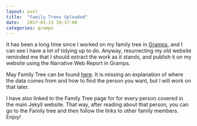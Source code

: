 ```yaml
---
layout: post
title:  "Family Trees Uploaded"
date:   2017-01-13 19:37:00
categories: gramps
---
```


It has been a long time since I worked on my family tree in [Gramps](https://gramps-project.org/), and I can see I have a lot of tidying up to do. Anyway, resurrecting my old website reminded me that I should extract the work as it stands, and publish it on my website using the Narrative Web Report in Gramps.

May Family Tree can be found [here](http://the-gammons.net/RossFamilyTree/). It is missing an explanation of where the data comes from and how to find the person you want, but I will work on that later.

I have also linked to the Family Tree page for for every person covered in the main Jekyll website. That way, after reading about that person, you can go to the Family tree and then follow the links to other family members. Enjoy!
